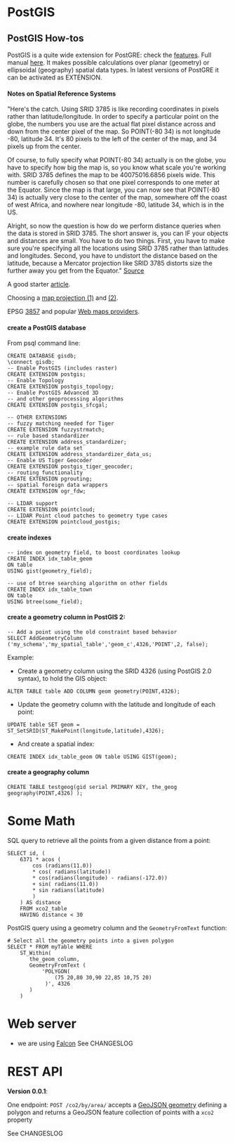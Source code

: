 # PostGIS
## PostGIS How-tos
PostGIS is a quite wide extension for PostGRE: check the [features](http://www.postgis.us/downloads/postgis21_cheatsheet.html).
Full manual [here](http://postgis.net/docs/manual-dev).
It makes possible calculations over planar (geometry) or ellipsoidal (geography) spatial data types. In latest versions of PostGRE it can be activated as EXTENSION.


#### Notes on Spatial Reference Systems

"Here's the catch. Using SRID 3785 is like recording coordinates in pixels rather than latitude/longitude. In order to specify a particular point on the globe, the numbers you use are the actual flat pixel distance across and down from the center pixel of the map. So POINT(-80 34) is not longitude -80, latitude 34. It's 80 pixels to the left of the center of the map, and 34 pixels up from the center.

Of course, to fully specify what POINT(-80 34) actually is on the globe, you have to specify how big the map is, so you know what scale you're working with. SRID 3785 defines the map to be 40075016.6856 pixels wide. This number is carefully chosen so that one pixel corresponds to one meter at the Equator. Since the map is that large, you can now see that POINT(-80 34) is actually very close to the center of the map, somewhere off the coast of west Africa, and nowhere near longitude -80, latitude 34, which is in the US.

Alright, so now the question is how do we perform distance queries when the data is stored in SRID 3785. The short answer is, you can IF your objects and distances are small. You have to do two things. First, you have to make sure you're specifying all the locations using SRID 3785 rather than latitudes and longitudes. Second, you have to undistort the distance based on the latitude, because a Mercator projection like SRID 3785 distorts size the further away you get from the Equator."
[Source](https://groups.google.com/d/msg/rgeo-users/mSuhjK2Jl8o/XtSEa0Sa0-YJ)

A good starter [article](http://daniel-azuma.com/articles/georails/part-7).

Choosing a [map projection (1)](https://source.opennews.org/en-US/learning/choosing-right-map-projection/) and [(2)](http://www.geo.hunter.cuny.edu/~jochen/gtech201/lectures/lec6concepts/map%20coordinate%20systems/how%20to%20choose%20a%20projection.htm).

EPSG [3857](http://wiki.openstreetmap.org/wiki/EPSG:3857) and popular [Web maps providers](http://gis.stackexchange.com/questions/48949/epsg-3857-or-4326-for-googlemaps-openstreetmap-and-leaflet).


#### create a PostGIS database
From psql command line:
```
CREATE DATABASE gisdb;
\connect gisdb;
-- Enable PostGIS (includes raster)
CREATE EXTENSION postgis;
-- Enable Topology
CREATE EXTENSION postgis_topology;
-- Enable PostGIS Advanced 3D 
-- and other geoprocessing algorithms
CREATE EXTENSION postgis_sfcgal;

-- OTHER EXTENSIONS
-- fuzzy matching needed for Tiger
CREATE EXTENSION fuzzystrmatch;
-- rule based standardizer
CREATE EXTENSION address_standardizer;
-- example rule data set
CREATE EXTENSION address_standardizer_data_us;
-- Enable US Tiger Geocoder
CREATE EXTENSION postgis_tiger_geocoder;
-- routing functionality
CREATE EXTENSION pgrouting;
-- spatial foreign data wrappers
CREATE EXTENSION ogr_fdw;

-- LIDAR support
CREATE EXTENSION pointcloud;
-- LIDAR Point cloud patches to geometry type cases
CREATE EXTENSION pointcloud_postgis;
```

#### create indexes
```
-- index on geometry field, to boost coordinates lookup
CREATE INDEX idx_table_geom
ON table
USING gist(geometry_field);

-- use of btree searching algorithm on other fields
CREATE INDEX idx_table_town
ON table
USING btree(some_field);
```

#### create a geometry column in PostGIS 2:
```
-- Add a point using the old constraint based behavior
SELECT AddGeometryColumn ('my_schema','my_spatial_table','geom_c',4326,'POINT',2, false);
```
Example: 

* Create a geometry column using the SRID 4326 (using PostGIS 2.0 syntax), to hold the GIS object:
```
ALTER TABLE table ADD COLUMN geom geometry(POINT,4326);
```
* Update the geometry column with the latitude and longitude of each point:
```
UPDATE table SET geom = ST_SetSRID(ST_MakePoint(longitude,latitude),4326);
```
* And create a spatial index:
```
CREATE INDEX idx_table_geom ON table USING GIST(geom);
```

#### create a geography column
```
CREATE TABLE testgeog(gid serial PRIMARY KEY, the_geog geography(POINT,4326) );
```

# Some Math
SQL query to retrieve all the points from a given distance from a point:
```
SELECT id, (
    6371 * acos (
        cos (radians(11.0))
        * cos( radians(latitude))
        * cos(radians(longitude) - radians(-172.0))
        + sin( radians(11.0))
        * sin radians(latitude)
        )
    ) AS distance 
    FROM xco2_table
    HAVING distance < 30
```

PostGIS query using a geometry column and the `GeometryFromText` function:
```
# Select all the geometry points into a given polygon
SELECT * FROM myTable WHERE 
    ST_Within(
       the_geom_column, 
       GeometryFromText (
           'POLYGON(
               (75 20,80 30,90 22,85 10,75 20)
            )', 4326
       )
    )
```

# Web server
- we are using [Falcon](http://falconframework.org)
See CHANGESLOG


# REST API
**Version 0.0.1**:

One endpoint:
`POST /co2/by/area/` accepts a [GeoJSON geometry](http://geojson.org/) defining a polygon and returns a GeoJSON feature collection of points with a `xco2` property 

See CHANGESLOG
